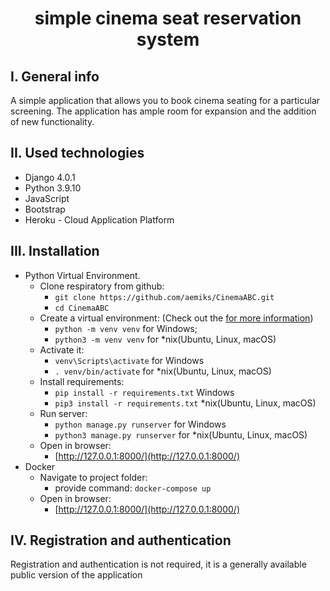 <h1 align="center">simple cinema seat reservation system</h1>

## I. General info

A simple application that allows you to book cinema seating for a particular screening. The application has ample room for expansion and the addition of new functionality.

## II. Used technologies
* Django 4.0.1
* Python 3.9.10
* JavaScript
* Bootstrap
* Heroku - Cloud Application Platform

## III. Installation

* Python Virtual Environment.
  - Clone respiratory from github:
    + `git clone https://github.com/aemiks/CinemaABC.git`
    + `cd CinemaABC`
  - Create a virtual environment: (Check out the [for more information](https://packaging.python.org/en/latest/guides/installing-using-pip-and-virtual-environments/#creating-a-virtual-environment))
    + `python -m venv venv` for Windows;
    + `python3 -m venv venv` for *nix(Ubuntu, Linux, macOS)
  - Activate it:
    + `venv\Scripts\activate` for Windows
    + `. venv/bin/activate` for *nix(Ubuntu, Linux, macOS)
  - Install requirements:
    + `pip install -r requirements.txt` Windows
    + `pip3 install -r requirements.txt` *nix(Ubuntu, Linux, macOS)
  - Run server:
    + `python manage.py runserver` for Windows
    + `python3 manage.py runserver` for *nix(Ubuntu, Linux, macOS)
  - Open in browser:
    + [http://127.0.0.1:8000/](http://127.0.0.1:8000/)
* Docker
  - Navigate to project folder:
    + provide command: `docker-compose up`
  - Open in browser:
    + [http://127.0.0.1:8000/](http://127.0.0.1:8000/)


## IV. Registration and authentication

Registration and authentication is not required, it is a generally available public version of the application
